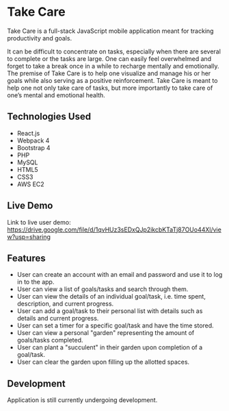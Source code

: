 # Take Care

Take Care is a full-stack JavaScript mobile application meant for tracking productivity and goals.  

It can be difficult to concentrate on tasks, especially when there are several to complete or the tasks are large.  One can easily feel overwhelmed and forget to take a break once in a while to recharge mentally and emotionally.  The premise of Take Care is to help one visualize and manage his or her goals while also serving as a positive reinforcement.  Take Care is meant to help one not only take care of tasks, but more importantly to take care of one’s mental and emotional health.

## Technologies Used

- React.js
- Webpack 4
- Bootstrap 4
- PHP
- MySQL
- HTML5
- CSS3
- AWS EC2

## Live Demo

Link to live user demo: https://drive.google.com/file/d/1qvHUz3sEDxQJp2ikcbKTaTj87OUo44Xl/view?usp=sharing 

## Features

- User can create an account with an email and password and use it to log in to the app.
- User can view a list of goals/tasks and search through them.
- User can view the details of an individual goal/task, i.e. time spent, description, and current progress.
- User can add a goal/task to their personal list with details such as details and current progress.
- User can set a timer for a specific goal/task and have the time stored. 
- User can view a personal "garden" representing the amount of goals/tasks completed.
- User can plant a "succulent" in their garden upon completion of a goal/task.
- User can clear the garden upon filling up the allotted spaces.

## Development

Application is still currently undergoing development.
